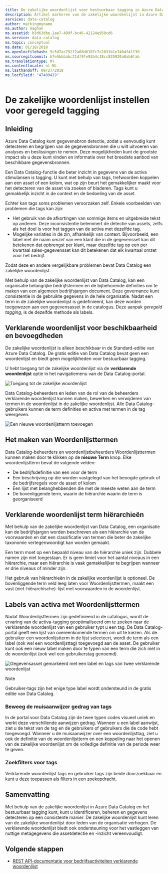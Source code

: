 ```yaml
---
title: De zakelijke woordenlijst voor bestuurbaar tagging in Azure Data Catalog instellen
description: Artikel markeren van de zakelijke woordenlijst in Azure Data Catalog voor het definiëren en met behulp van een algemeen bedrijfsjargon op tag geregistreerde gegevensassets.
services: data-catalog
author: markingmyname
ms.author: maghan
ms.assetid: b3d63dbe-1ae7-499f-bc46-42124e950cd6
ms.service: data-catalog
ms.topic: conceptual
ms.date: 01/18/2018
ms.openlocfilehash: 9c5d7ac792f2a68d6187c7c2831b1e7404f41f30
ms.sourcegitcommit: b7e5bbbabc21df9fe93b4c18cc825920a0ab6fab
ms.translationtype: MT
ms.contentlocale: nl-NL
ms.lasthandoff: 09/27/2018
ms.locfileid: "47409419"
---
```

# <a name="set-up-the-business-glossary-for-governed-tagging"></a>De zakelijke woordenlijst instellen voor geregeld tagging
## <a name="introduction"></a>Inleiding
Azure Data Catalog kunt gegevensbron detectie, zodat u eenvoudig kunt detecteren en begrijpen van de gegevensbronnen die u wilt uitvoeren van analyses en beslissingen te nemen. Deze mogelijkheden kunt de grootste impact als u deze kunt vinden en informatie over het breedste aanbod van beschikbare gegevensbronnen.

Een Data Catalog-functie die beter inzicht in gegevens van de activa stimulansen is tagging. U kunt met behulp van tags, trefwoorden koppelen aan een asset of een kolom, wat op zijn beurt het gemakkelijker maakt voor het detecteren van de asset via zoeken of bladeren. Tags kunt u gemakkelijk inzicht in de context en de bedoeling van de asset.

Echter kan tags soms problemen veroorzaken zelf. Enkele voorbeelden van problemen die tags kan zijn:

* Het gebruik van de afkortingen van sommige items en uitgebreide tekst op anderen. Deze inconsistentie belemmert de detectie van assets, zelfs als het doel is voor het taggen van de activa met dezelfde tag.
* Mogelijke variaties in de zin, afhankelijk van context. Bijvoorbeeld, een label met de naam *omzet* van een klant die in de gegevensset kan dit betekenen dat opbrengst per klant, maar dezelfde tag op een per kwartaal sales-gegevensset kan dit betekenen dat elk kwartaal omzet voor het bedrijf.  

Zodat deze en andere vergelijkbare problemen bevat Data Catalog een zakelijke woordenlijst.

Met behulp van de zakelijke woordenlijst van Data Catalog, kan een organisatie belangrijke bedrijfstermen en de bijbehorende definities om te maken van een algemeen bedrijfsjargon document. Deze governance kunt consistentie in de gebruikte gegevens in de hele organisatie. Nadat een term in de zakelijke woordenlijst is gedefinieerd, kan deze worden toegewezen aan een gegevensasset in de catalogus. Deze aanpak *geregeld tagging*, is de dezelfde methode als labels.

## <a name="glossary-availability-and-privileges"></a>Verklarende woordenlijst voor beschikbaarheid en bevoegdheden
De zakelijke woordenlijst is alleen beschikbaar in de Standard-editie van Azure Data Catalog. De gratis editie van Data Catalog bevat geen een woordenlijst en biedt geen mogelijkheden voor bestuurbaar tagging.

U hebt toegang tot de zakelijke woordenlijst via de **verklarende woordenlijst** optie in het navigatiemenu van de Data Catalog-portal.  

![Toegang tot de zakelijke woordenlijst](./media/data-catalog-how-to-business-glossary/01-portal-menu.png)

Data Catalog-beheerders en leden van de rol van de beheerders verklarende woordenlijst kunnen maken, bewerken en verwijderen van termen in de woordenlijst in de zakelijke woordenlijst. Alle Data Catalog-gebruikers kunnen de term definities en activa met termen in de tag weergeven.

![Een nieuwe woordenlijstterm toevoegen](./media/data-catalog-how-to-business-glossary/02-new-term.png)

## <a name="creating-glossary-terms"></a>Het maken van Woordenlijsttermen
Data Catalog-beheerders en woordenlijstbeheerders Woordenlijsttermen kunnen maken door te klikken op de **nieuwe Term** knop. Elke woordenlijstterm bevat de volgende velden:

* De bedrijfsdefinitie van een voor de term
* Een beschrijving op die worden vastgelegd van het beoogde gebruik of de bedrijfsregels voor de asset of kolom
* Een lijst met belanghebbenden die met de meeste weten aan de term
* De bovenliggende term, waarin de hiërarchie waarin de term is georganiseerd

## <a name="glossary-term-hierarchies"></a>Verklarende woordenlijst term hiërarchieën
Met behulp van de zakelijke woordenlijst van Data Catalog, een organisatie kan de bedrijfsjargon worden beschreven als een hiërarchie van de voorwaarden en dat een classificatie van termen die beter de zakelijke taxonomie vertegenwoordigt kan worden gemaakt.

Een term moet op een bepaald niveau van de hiërarchie uniek zijn. Dubbele namen zijn niet toegestaan. Er is geen limiet voor het aantal niveaus in een hiërarchie, maar een hiërarchie is vaak gemakkelijker te begrijpen wanneer er drie niveaus of minder zijn.

Het gebruik van hiërarchieën in de zakelijke woordenlijst is optioneel. De bovenliggende term veld leeg laten voor Woordenlijsttermen, maakt een vast (niet-hiërarchische)-lijst met voorwaarden in de woordenlijst.  

## <a name="tagging-assets-with-glossary-terms"></a>Labels van activa met Woordenlijsttermen
Nadat Woordenlijsttermen zijn gedefinieerd in de catalogus, wordt de ervaring van de activa-tagging geoptimaliseerd om te zoeken naar de verklarende woordenlijst van een gebruiker typt u een tag. De Data Catalog-portal geeft een lijst van overeenkomende termen om uit te kiezen. Als de gebruiker een woordenlijstterm in de lijst selecteert, wordt de term als een label (ook wel een woordenlijsttag) toegevoegd aan de asset. De gebruiker kunt ook een nieuw label maken door te typen van een term die zich niet in de woordenlijst (ook wel een gebruikerstag genoemd).

![Gegevensasset gemarkeerd met een label en tags van twee verklarende woordenlijst](./media/data-catalog-how-to-business-glossary/03-tagged-asset.png)

> [!NOTE]
> Gebruiker-tags zijn het enige type label wordt ondersteund in de gratis editie van Data Catalog.
>
>

### <a name="hover-behavior-on-tags"></a>Beweeg de muisaanwijzer gedrag van tags
In de portal voor Data Catalog zijn de twee typen codes visueel uniek en werkt deze verschillende aanwijzen gedrag. Wanneer u een label aanwijst, ziet u de tekst van de tag en de gebruikers of gebruikers die de code hebt toegevoegd. Wanneer u de muisaanwijzer over een woordenlijsttag, ziet u ook de definitie van de woordenlijstterm en een koppeling naar het openen van de zakelijke woordenlijst om de volledige definitie van de periode weer te geven.

### <a name="search-filters-for-tags"></a>Zoekfilters voor tags
Verklarende woordenlijst tags en gebruiker tags zijn beide doorzoekbaar en kunt u deze toepassen als filters in een zoekopdracht.

## <a name="summary"></a>Samenvatting
Met behulp van de zakelijke woordenlijst in Azure Data Catalog en het bestuurbaar tagging kunt, kunt u identificeren, beheren en gegevens detecteren op een consistente manier. De zakelijke woordenlijst kunt leren van de zakelijke woordenlijst door leden van de organisatie verhogen. De verklarende woordenlijst biedt ook ondersteuning voor het vastleggen van nuttige metagegevens die assetdetectie en -inzicht vereenvoudigt.

## <a name="next-steps"></a>Volgende stappen
* [REST API-documentatie voor bedrijfsactiviteiten verklarende woordenlijst](https://msdn.microsoft.com/library/mt708855.aspx)
